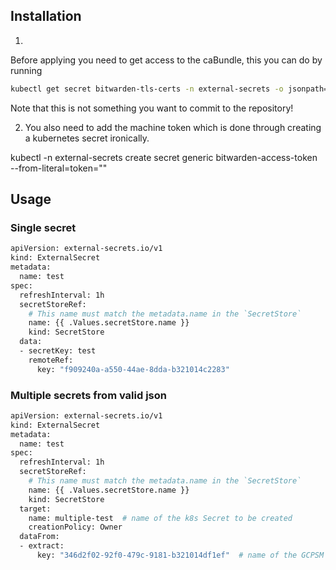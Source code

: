 

## Installation
1. 
Before applying you need to get access to the caBundle, this you can do by running 

```bash
kubectl get secret bitwarden-tls-certs -n external-secrets -o jsonpath='{.data.ca\.crt}'
```

Note that this is not something you want to commit to the repository!

2. You also need to add the machine token which is done through creating a kubernetes secret ironically.

 kubectl -n external-secrets create secret generic bitwarden-access-token \
  --from-literal=token="<MACHINE TOKEN HERE>"


## Usage

### Single secret
```bash
apiVersion: external-secrets.io/v1
kind: ExternalSecret
metadata:
  name: test
spec:
  refreshInterval: 1h
  secretStoreRef:
    # This name must match the metadata.name in the `SecretStore`
    name: {{ .Values.secretStore.name }}
    kind: SecretStore
  data:
  - secretKey: test
    remoteRef:
      key: "f909240a-a550-44ae-8dda-b321014c2283"

```

### Multiple secrets from valid json

```bash
apiVersion: external-secrets.io/v1
kind: ExternalSecret
metadata:
  name: test
spec:
  refreshInterval: 1h
  secretStoreRef:
    # This name must match the metadata.name in the `SecretStore`
    name: {{ .Values.secretStore.name }}
    kind: SecretStore
  target:
    name: multiple-test  # name of the k8s Secret to be created
    creationPolicy: Owner
  dataFrom:
  - extract:
      key: "346d2f02-92f0-479c-9181-b321014df1ef"  # name of the GCPSM secret
```